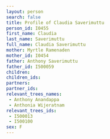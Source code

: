 ```yaml
---
layout: person
search: false
title: Profile of Claudia Saverimuttu
person_id: I0455
first_name: Claudia
last_name: Saverimuttu
full_name: Claudia Saverimuttu
mother: Myrtle Ramenaden
mother_id: I0454
father: Anthony Saverimuttu
father_id: I500059
children:
children_ids:
partners:
partner_ids:
relevant_trees_names:
 - Anthony Anandappa
 - Anthonia Wijeratnam
relevant_trees_ids:
 - I500013
 - I500100
sex: F
---
```


